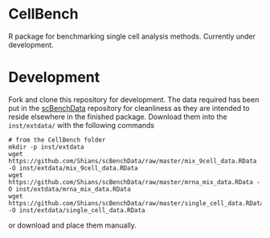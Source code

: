 # CellBench

R package for benchmarking single cell analysis methods. Currently under development.

# Development

Fork and clone this repository for development. The data required has been put in the [scBenchData](https://github.com/Shians/scBenchData) repository for cleanliness as they are intended to reside elsewhere in the finished package. Download them into the `inst/extdata/` with the following commands

```
# from the CellBench folder
mkdir -p inst/extdata
wget https://github.com/Shians/scBenchData/raw/master/mix_9cell_data.RData -O inst/extdata/mix_9cell_data.RData
wget https://github.com/Shians/scBenchData/raw/master/mrna_mix_data.RData -O inst/extdata/mrna_mix_data.RData
wget https://github.com/Shians/scBenchData/raw/master/single_cell_data.RData -O inst/extdata/single_cell_data.RData
```

or download and place them manually.
